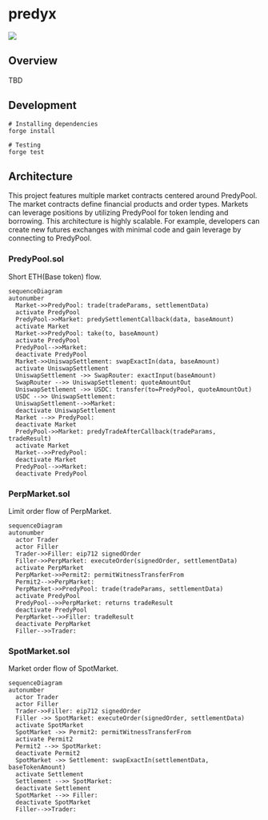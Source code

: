 predyx
=====

![](https://github.com/predyprotocol/predyx/workflows/test/badge.svg)

## Overview

TBD

## Development

```
# Installing dependencies
forge install

# Testing
forge test
```


## Architecture

This project features multiple market contracts centered around PredyPool. The market contracts define financial products and order types. Markets can leverage positions by utilizing PredyPool for token lending and borrowing. This architecture is highly scalable. For example, developers can create new futures exchanges with minimal code and gain leverage by connecting to PredyPool.

### PredyPool.sol

Short ETH(Base token) flow.

```mermaid
sequenceDiagram
autonumber
  Market->>PredyPool: trade(tradeParams, settlementData)
  activate PredyPool
  PredyPool->>Market: predySettlementCallback(data, baseAmount)
  activate Market
  Market->>PredyPool: take(to, baseAmount)
  activate PredyPool
  PredyPool-->>Market: 
  deactivate PredyPool
  Market->>UniswapSettlement: swapExactIn(data, baseAmount)
  activate UniswapSettlement
  UniswapSettlement ->> SwapRouter: exactInput(baseAmount)
  SwapRouter -->> UniswapSettlement: quoteAmountOut
  UniswapSettlement ->> USDC: transfer(to=PredyPool, quoteAmountOut)
  USDC -->> UniswapSettlement: 
  UniswapSettlement-->>Market: 
  deactivate UniswapSettlement
  Market -->> PredyPool: 
  deactivate Market
  PredyPool->>Market: predyTradeAfterCallback(tradeParams, tradeResult)
  activate Market
  Market-->>PredyPool: 
  deactivate Market
  PredyPool-->>Market: 
  deactivate PredyPool
```

### PerpMarket.sol

Limit order flow of PerpMarket.

```mermaid
sequenceDiagram
autonumber
  actor Trader
  actor Filler
  Trader->>Filler: eip712 signedOrder
  Filler->>PerpMarket: executeOrder(signedOrder, settlementData)
  activate PerpMarket
  PerpMarket->>Permit2: permitWitnessTransferFrom
  Permit2-->>PerpMarket: 
  PerpMarket->>PredyPool: trade(tradeParams, settlementData)
  activate PredyPool
  PredyPool-->>PerpMarket: returns tradeResult
  deactivate PredyPool
  PerpMarket-->>Filler: tradeResult
  deactivate PerpMarket
  Filler-->>Trader: 
```

### SpotMarket.sol

Market order flow of SpotMarket.

```mermaid
sequenceDiagram
autonumber
  actor Trader
  actor Filler
  Trader->>Filler: eip712 signedOrder
  Filler ->> SpotMarket: executeOrder(signedOrder, settlementData)
  activate SpotMarket
  SpotMarket ->> Permit2: permitWitnessTransferFrom
  activate Permit2
  Permit2 -->> SpotMarket: 
  deactivate Permit2
  SpotMarket ->> Settlement: swapExactIn(settlementData, baseTokenAmount)
  activate Settlement
  Settlement -->> SpotMarket: 
  deactivate Settlement
  SpotMarket -->> Filler: 
  deactivate SpotMarket
  Filler-->>Trader: 
```
